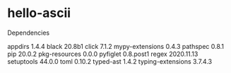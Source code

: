 # hello-ascii

Dependencies

appdirs           1.4.4
black             20.8b1
click             7.1.2
mypy-extensions   0.4.3
pathspec          0.8.1
pip               20.0.2
pkg-resources     0.0.0
pyfiglet          0.8.post1
regex             2020.11.13
setuptools        44.0.0
toml              0.10.2
typed-ast         1.4.2
typing-extensions 3.7.4.3
